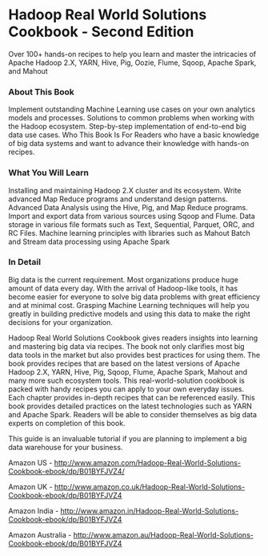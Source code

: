 # Hadoop Real World Solutions Cookbook - Second Edition

Over 100+ hands-on recipes to help you learn and master the intricacies of Apache Hadoop 2.X, YARN, Hive, Pig, Oozie, Flume, Sqoop, Apache Spark, and Mahout

### About This Book
Implement outstanding Machine Learning use cases on your own analytics models and processes.
Solutions to common problems when working with the Hadoop ecosystem.
Step-by-step implementation of end-to-end big data use cases.
Who This Book Is For
Readers who have a basic knowledge of big data systems and want to advance their knowledge with hands-on recipes.

### What You Will Learn
Installing and maintaining Hadoop 2.X cluster and its ecosystem.
Write advanced Map Reduce programs and understand design patterns.
Advanced Data Analysis using the Hive, Pig, and Map Reduce programs.
Import and export data from various sources using Sqoop and Flume.
Data storage in various file formats such as Text, Sequential, Parquet, ORC, and RC Files.
Machine learning principles with libraries such as Mahout
Batch and Stream data processing using Apache Spark

### In Detail
Big data is the current requirement. Most organizations produce huge amount of data every day. With the arrival of Hadoop-like tools, it has become easier for everyone to solve big data problems with great efficiency and at minimal cost. Grasping Machine Learning techniques will help you greatly in building predictive models and using this data to make the right decisions for your organization.

Hadoop Real World Solutions Cookbook gives readers insights into learning and mastering big data via recipes. The book not only clarifies most big data tools in the market but also provides best practices for using them. The book provides recipes that are based on the latest versions of Apache Hadoop 2.X, YARN, Hive, Pig, Sqoop, Flume, Apache Spark, Mahout and many more such ecosystem tools. This real-world-solution cookbook is packed with handy recipes you can apply to your own everyday issues. Each chapter provides in-depth recipes that can be referenced easily. This book provides detailed practices on the latest technologies such as YARN and Apache Spark. Readers will be able to consider themselves as big data experts on completion of this book.

This guide is an invaluable tutorial if you are planning to implement a big data warehouse for your business.

Amazon US - http://www.amazon.com/Hadoop-Real-World-Solutions-Cookbook-ebook/dp/B01BYFJVZ4/

Amazon UK - http://www.amazon.co.uk/Hadoop-Real-World-Solutions-Cookbook-ebook/dp/B01BYFJVZ4

Amazon India - http://www.amazon.in/Hadoop-Real-World-Solutions-Cookbook-ebook/dp/B01BYFJVZ4

Amazon Australia - http://www.amazon.au/Hadoop-Real-World-Solutions-Cookbook-ebook/dp/B01BYFJVZ4
